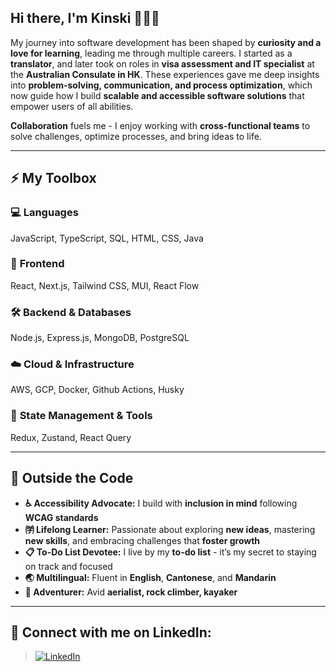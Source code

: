 ## Hi there, I'm Kinski 🙋🏻‍♀️

My journey into software development has been shaped by **curiosity and a love for learning**, leading me through multiple careers. I started as a **translator**, and later took on roles in **visa assessment and IT specialist** at the **Australian Consulate in HK**. These experiences gave me deep insights into **problem-solving, communication, and process optimization**, which now guide how I build **scalable and accessible software solutions** that empower users of all abilities.

**Collaboration** fuels me - I enjoy working with **cross-functional teams** to solve challenges, optimize processes, and bring ideas to life.

---

## ⚡ My Toolbox  

### 💻 **Languages**  
JavaScript, TypeScript, SQL, HTML, CSS, Java  

### 🎨 **Frontend**  
React, Next.js, Tailwind CSS, MUI, React Flow

### 🛠️ **Backend & Databases**  
Node.js, Express.js, MongoDB, PostgreSQL

### ☁️ **Cloud & Infrastructure**  
AWS, GCP, Docker, Github Actions, Husky  

### 🔄 **State Management & Tools**  
Redux, Zustand, React Query  

---

## 🌱 Outside the Code  

- **♿ Accessibility Advocate:** I build with **inclusion in mind** following **WCAG standards**  
- **㈻ Lifelong Learner:** Passionate about exploring **new ideas**, mastering **new skills**, and embracing challenges that **foster growth**
- **📋 To-Do List Devotee:** I live by my **to-do list** - it’s my secret to staying on track and focused
- **🌏 Multilingual:** Fluent in **English**, **Cantonese**, and **Mandarin** 
- **🧗 Adventurer:** Avid **aerialist, rock climber, kayaker**  

---
## 🤝 Connect with me on LinkedIn:
>[![LinkedIn](https://img.shields.io/badge/linkedin-%230077B5.svg?style=for-the-badge&logo=linkedin&logoColor=white)](https://www.linkedin.com/in/kinskiwu/)
